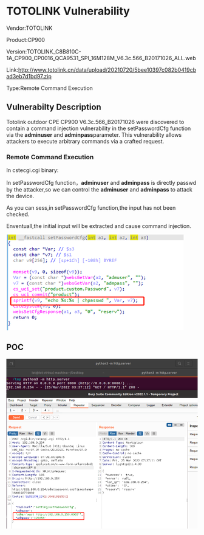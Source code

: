 # TOTOLINK Vulnerability

Vendor:TOTOLINK

Product:CP900

Version:TOTOLINK_C8B810C-1A_CP900_CP0016_QCA9531_SPI_16M128M_V6.3c.566_B20171026_ALL.web

Link:http://www.totolink.cn/data/upload/20210720/5bee10397c082b0419cbad3eb7d1bd97.zip

Type:Remote Command Execution

## Vulnerabilty Description

Totolink outdoor CPE CP900  V6.3c.566_B20171026 were discovered to contain a command injection vulnerability in the setPasswordCfg function via the **adminuser** and **adminpass**parameter. This vulnerability allows attackers to execute arbitrary commands via a crafted request.

### Remote Command Execution

In cstecgi.cgi binary:

In setPasswordCfg function，**adminuser** and **adminpass** is directly passwd by the attacker,so we can control the **adminuser** and **adminpass** to attack the device.

As you can sess,in setPasswordCfg function,the input has not been checked.

Enventuall,the initial input will be extracted and cause command injection.

 ![image-20220325154101269](1-2.png)

## POC

 ![image-20220328121516260](1-1.png)


